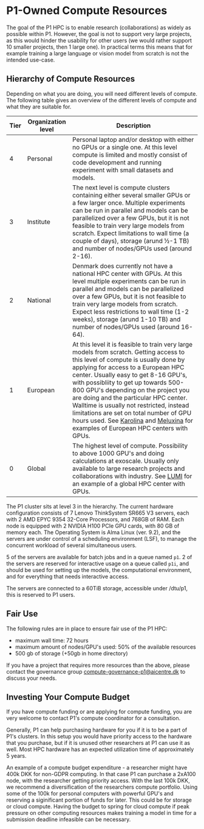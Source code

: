 # P1-Owned Compute Resources

The goal of the P1 HPC is to enable research (collaborations) as widely as possible within P1. However, the goal is not 
to support very large projects, as this would hinder the usability for other users (we would rather support 10 smaller 
projects, then 1 large one). In practical terms this means that for example training a large language or vision model 
from scratch is not the intended use-case.

## Hierarchy of Compute Resources

Depending on what you are doing, you will need different levels of compute. The following table gives an overview of the
different levels of compute and what they are suitable for.

Tier | Organization level | Description
---- | ------------------ | -----------
4    | Personal           | Personal laptop and/or desktop with either no GPUs or a single one. At this level compute is limited and mostly consist of code development and running experiment with small datasets and models.
3    | Institute          | The next level is compute clusters containing either several smaller GPUs or a few larger once. Multiple experiments can be run in parallel and models can be parallelized over a few GPUs, but it is not feasible to train very large models from scratch. Expect limitations to wall time (a couple of days), storage (arund ½-1 TB) and number of nodes/GPUs used (around 2-16).
2    | National           | Denmark does currently not have a national HPC center with GPUs. At this level multiple experiments can be run in parallel and models can be parallelized over a few GPUs, but it is not feasible to train very large models from scratch. Expect less restrictions to wall time (1-2 weeks), storage (arund 1-10 TB) and number of nodes/GPUs used (around 16-64).
1    | European           | At this level it is feasible to train very large models from scratch. Getting access to this level of compute is usually done by applying for access to a European HPC center. Usually easy to get 8-16 GPU's, with possibliity to get up towards 500-800 GPU's depending on the project you are doing and the particular HPC center. Walltime is usually not restricted, instead limitations are set on total number of GPU hours used. See [Karolina](https://eurohpc-ju.europa.eu/supercomputers/our-supercomputers_en#karolina) and [Meluxina](https://eurohpc-ju.europa.eu/supercomputers/our-supercomputers_en#meluxina) for examples of European HPC centers with GPUs.
0    | Global             | The highest level of compute. Possibility to above 1000 GPU's and doing calculations at exoscale. Usually only available to large research projects and collaborations with industry. See [LUMI](https://eurohpc-ju.europa.eu/supercomputers/our-supercomputers_en#lumi) for an example of a global HPC center with GPUs.

The P1 cluster sits at level 3 in the hierarchy. The current hardware configuration consists of 7 Lenovo ThinkSystem 
SR665 V3 servers, each with 2 AMD EPYC 9354 32-Core Processors, and 768GB of RAM. Each node is equipped with 2 NVIDIA 
H100 PCIe GPU cards, with 80 GB of memory each. The Operating System is Alma Linux (ver. 9.2), and the servers are under 
control of a scheduling environment (LSF), to manage the concurrent workload of several simultaneous users. 

5 of the servers are available for batch jobs and in a queue named `p1`. 2 of the servers are reserved for interactive 
usage on a queue called `p1i`, and should be used for setting up the models, the computational environment, and for 
everything that needs interactive access.

The servers are connected to a 60TiB storage, accessible under /dtu/p1, this is reserved to P1 users.  

## Fair Use 

The following rules are in place to ensure fair use of the P1 HPC:

* maximum wall time: 72 hours
* maximum amount of nodes/GPU's used: 50% of the available resources
* 500 gb of storage (+50gb in home directory)

If you have a project that requires more resources than the above, please contact the governance group 
<compute-governance-p1@aicentre.dk> to discuss your needs.

## Investing Your Compute Budget

If you have compute funding or are applying for compute funding, you are very welcome to contact P1's compute 
coordinator for a consultation.

Generally, P1 can help purchasing hardware for you if it is to be a part of P1's clusters. In this setup you would have 
priority access to the hardware that you purchase, but if it is unused other researchers at P1 can use it as well. 
Most HPC hardware has an expected utilization time of approximately 5 years.

An example of a compute budget expenditure - a researcher might have 400k DKK for non-GDPR computing. In that case P1 
can purchase a 2xA100 node, with the researcher getting priority access. With the last 100k DKK, we recommend a 
diversification of the researchers compute portfolio. Using some of the 100k for personal computers with powerful GPU's 
and reserving a siginificant portion of funds for later. This could be for storage or cloud compute. Having the budget 
to spring for cloud compute if peak pressure on other computing resources makes training a model in time for a 
submission deadline infeasible can be necessary.

